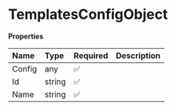 # TemplatesConfigObject

**Properties**

| Name   | Type   | Required | Description |
| :----- | :----- | :------- | :---------- |
| Config | any    | ✅       |             |
| Id     | string | ✅       |             |
| Name   | string | ✅       |             |
